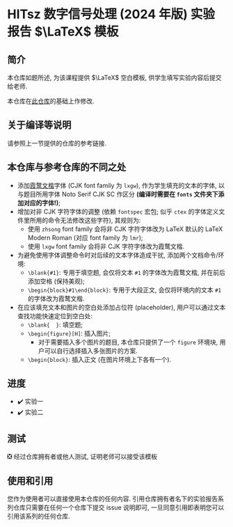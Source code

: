 # HITsz 数字信号处理 (2024 年版) 实验报告 $\LaTeX$ 模板

## 简介

本仓库如题所述, 为该课程提供 $\LaTeX$ 空白模板, 供学生填写实验内容后提交给老师.

本仓库在[此仓库](https://github.com/LittleYe233/hitsz-signal-and-system-reports)的基础上作修改.

## 关于编译等说明

请参照上一节提供的仓库的参考链接.

## 本仓库与参考仓库的不同之处

- 添加[霞鹜文楷](https://github.com/lxgw/LxgwWenKai)字体 (CJK font family 为 `lxgw`), 作为学生填充的文本的字体, 以与题目所用字体 Noto Serif CJK SC 作区分 **(编译时需要在 `fonts` 文件夹下添加对应的字体!)**;
- 增加对非 CJK 字符字体的调整 (依赖 `fontspec` 宏包; 似乎 `ctex` 的字体定义文件里所用的命令无法修改这些字符), 其规则为:
  - 使用 `zhsong` font family 会将非 CJK 字符字体改为 LaTeX 默认的 LaTeX Modern Roman (对应 font family 为 `lmr`);
  - 使用 `lxgw` font family 会将非 CJK 字符字体改为霞鹜文楷.
- 为避免使用字体调整命令时对后续的文本字体造成干扰, 添加两个文档命令/环境:
  - `\blank{#1}`: 专用于填空题, 会仅将文本 `#1` 的字体改为霞鹜文楷, 并在前后添加空格 (保持美观);
  - `\begin{block}#1\end{block}`: 专用于大段正文, 会仅将环境内的文本 `#1` 的字体改为霞鹜文楷.
- 在应该填充文本和图片的空白处添加占位符 (placeholder), 用户可以通过文本查找功能快速定位到空白处:
  - `\blank{  }`: 填空题;
  - `\begin{figure}[H]`: 插入图片;
    - 对于需要插入多个图片的题目, 本仓库只提供了一个 `figure` 环境块, 用户可以自行选择插入多张图片的方案.
  - `\begin{block}`: 插入正文 (在图片环境上下各有一个).

## 进度

- ✔️ 实验一
- ✔️ 实验二

## 测试

❎️ 经过仓库拥有者或他人测试, 证明老师可以接受该模板

## 使用和引用

您作为使用者可以直接使用本仓库的任何内容. 引用仓库拥有者名下的实验报告系列仓库只需要在任何一个仓库下提交 issue 说明即可, 一旦同意引用即表明您可以引用该系列的任何仓库.
